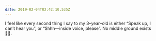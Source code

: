 ```yaml
---
date: 2019-02-04T02:42:10.535Z
---
```


I feel like every second thing I say to my 3–year–old is either “Speak up, I can’t hear you”, or “Shhh—inside voice, please”. No middle ground exists 🤷‍♂️.
